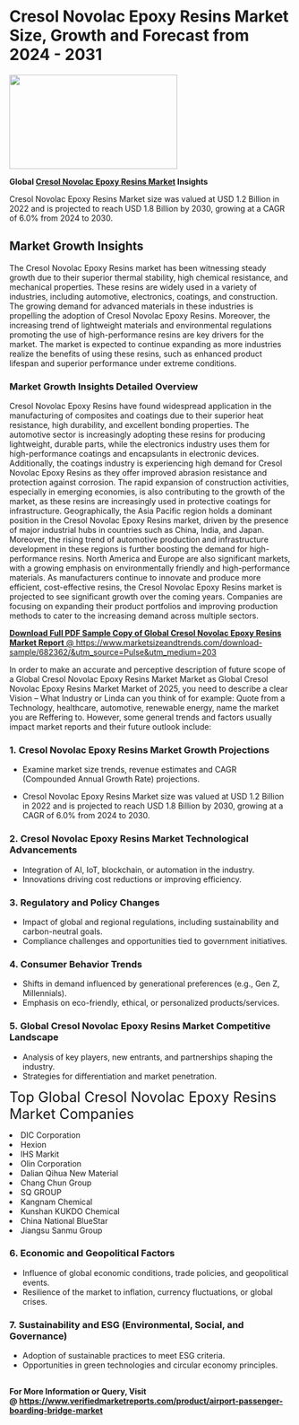<H1>Cresol Novolac Epoxy Resins Market Size, Growth and Forecast from 2024 - 2031</H1><img class="aligncenter size-medium wp-image-584254" src="https://thirdeyenews.in/wp-content/uploads/2024/09/Global-Market-Research-300x168.jpeg" alt="" width="300" height="168" /><p><strong>Global&nbsp;<a href="https://www.marketsizeandtrends.com/download-sample/682362/&amp;utm_source=Pulse&amp;utm_medium=203">Cresol Novolac Epoxy Resins Market</a> Insights</strong></p><p>Cresol Novolac Epoxy Resins Market size was valued at USD 1.2 Billion in 2022 and is projected to reach USD 1.8 Billion by 2030, growing at a CAGR of 6.0% from 2024 to 2030.</p><p><h2>Market Growth Insights</h2> The Cresol Novolac Epoxy Resins market has been witnessing steady growth due to their superior thermal stability, high chemical resistance, and mechanical properties. These resins are widely used in a variety of industries, including automotive, electronics, coatings, and construction. The growing demand for advanced materials in these industries is propelling the adoption of Cresol Novolac Epoxy Resins. Moreover, the increasing trend of lightweight materials and environmental regulations promoting the use of high-performance resins are key drivers for the market. The market is expected to continue expanding as more industries realize the benefits of using these resins, such as enhanced product lifespan and superior performance under extreme conditions. <p><a href="#"></a></p> <h3>Market Growth Insights Detailed Overview</h3> Cresol Novolac Epoxy Resins have found widespread application in the manufacturing of composites and coatings due to their superior heat resistance, high durability, and excellent bonding properties. The automotive sector is increasingly adopting these resins for producing lightweight, durable parts, while the electronics industry uses them for high-performance coatings and encapsulants in electronic devices. Additionally, the coatings industry is experiencing high demand for Cresol Novolac Epoxy Resins as they offer improved abrasion resistance and protection against corrosion. The rapid expansion of construction activities, especially in emerging economies, is also contributing to the growth of the market, as these resins are increasingly used in protective coatings for infrastructure. Geographically, the Asia Pacific region holds a dominant position in the Cresol Novolac Epoxy Resins market, driven by the presence of major industrial hubs in countries such as China, India, and Japan. Moreover, the rising trend of automotive production and infrastructure development in these regions is further boosting the demand for high-performance resins. North America and Europe are also significant markets, with a growing emphasis on environmentally friendly and high-performance materials. As manufacturers continue to innovate and produce more efficient, cost-effective resins, the Cresol Novolac Epoxy Resins market is projected to see significant growth over the coming years. Companies are focusing on expanding their product portfolios and improving production methods to cater to the increasing demand across multiple sectors. <p><a href="#"></p><p><span class=""><strong>Download Full PDF Sample Copy of Global Cresol Novolac Epoxy Resins Market Report</strong> @ <a href="https://www.marketsizeandtrends.com/download-sample/682362/&amp;utm_source=Pulse&amp;utm_medium=203" target="_blank">https://www.marketsizeandtrends.com/download-sample/682362/&amp;utm_source=Pulse&amp;utm_medium=203</a></span></p><p>In order to make an accurate and perceptive description of future scope of a Global&nbsp;Cresol Novolac Epoxy Resins Market Market as Global&nbsp;Cresol Novolac Epoxy Resins Market Market of 2025, you need to describe a clear Vision &ndash; What Industry or Linda can you think of for example: Quote from a Technology, healthcare, automotive, renewable energy, name the market you are Reffering to. However, some general trends and factors usually impact market reports and their future outlook include:</p><h3>1.&nbsp;<strong>Cresol Novolac Epoxy Resins Market Growth Projections</strong></h3><ul><li>Examine market size trends, revenue estimates and CAGR (Compounded Annual Growth Rate) projections.</li><li><p>Cresol Novolac Epoxy Resins Market size was valued at USD 1.2 Billion in 2022 and is projected to reach USD 1.8 Billion by 2030, growing at a CAGR of 6.0% from 2024 to 2030.</p></li></ul><h3>2.&nbsp;<strong>Cresol Novolac Epoxy Resins Market Technological Advancements</strong></h3><ul><li>Integration of AI, IoT, blockchain, or automation in the industry.</li><li>Innovations driving cost reductions or improving efficiency.</li></ul><h3>3.&nbsp;<strong>Regulatory and Policy Changes</strong></h3><ul><li>Impact of global and regional regulations, including sustainability and carbon-neutral goals.</li><li>Compliance challenges and opportunities tied to government initiatives.</li></ul><h3>4.&nbsp;<strong>Consumer Behavior Trends</strong></h3><ul><li>Shifts in demand influenced by generational preferences (e.g., Gen Z, Millennials).</li><li>Emphasis on eco-friendly, ethical, or personalized products/services.</li></ul><h3>5.&nbsp;<strong>Global Cresol Novolac Epoxy Resins Market Competitive Landscape</strong></h3><ul><li>Analysis of key players, new entrants, and partnerships shaping the industry.</li><li>Strategies for differentiation and market penetration.</li></ul><p data-pm-slice="1 1 []"><span style="color: inherit; font-family: inherit; font-size: 25px;">Top Global Cresol Novolac Epoxy Resins Market Companies</span></p><div class="" data-test-id=""><p><li>DIC Corporation</li><li> Hexion</li><li> IHS Markit</li><li> Olin Corporation</li><li> Dalian Qihua New Material</li><li> Chang Chun Group</li><li> SQ GROUP</li><li> Kangnam Chemical</li><li> Kunshan KUKDO Chemical</li><li> China National BlueStar</li><li> Jiangsu Sanmu Group</li></p></div><h3>6.&nbsp;<strong>Economic and Geopolitical Factors</strong></h3><ul><li>Influence of global economic conditions, trade policies, and geopolitical events.</li><li>Resilience of the market to inflation, currency fluctuations, or global crises.</li></ul><h3>7.&nbsp;<strong>Sustainability and ESG (Environmental, Social, and Governance)</strong></h3><ul><li>Adoption of sustainable practices to meet ESG criteria.</li><li>Opportunities in green technologies and circular economy principles.</li></ul><h2><strong style="font-size: 14px;">For More Information or Query, Visit @&nbsp;</strong><a style="background-color: #ffffff; font-size: 14px;" href="https://www.marketsizeandtrends.com/report/cresol-novolac-epoxy-resins-market/" target="_blank">https://www.verifiedmarketreports.com/product/airport-passenger-boarding-bridge-market</a></h2>
